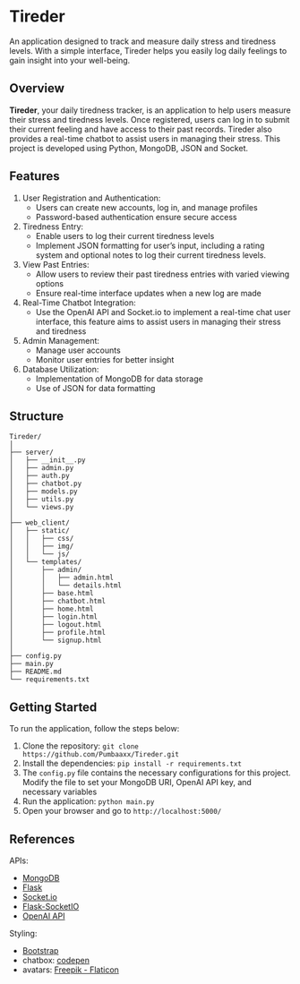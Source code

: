 # Tireder

An application designed to track and measure daily stress and tiredness levels.
With a simple interface, Tireder helps you easily log daily feelings to gain insight into your well-being.

## Overview
**Tireder**, your daily tiredness tracker, is an application to help users measure their stress and tiredness levels.
Once registered, users can log in to submit their current feeling and have access to their past records.
Tireder also provides a real-time chatbot to assist users in managing their stress. This project is developed using Python, MongoDB, JSON and Socket.

## Features
1. User Registration and Authentication:
   - Users can create new accounts, log in, and manage profiles 
   - Password-based authentication ensure secure access
2. Tiredness Entry:
   - Enable users to log their current tiredness levels
   - Implement JSON formatting for user’s input, including a rating system and optional notes to log their current tiredness levels.
3. View Past Entries:
   - Allow users to review their past tiredness entries with varied viewing options 
   - Ensure real-time interface updates when a new log are made
4. Real-Time Chatbot Integration:
   - Use the OpenAI API and Socket.io to implement a real-time chat user interface, this feature aims to assist users in managing their stress and tiredness
5. Admin Management:
   - Manage user accounts
   - Monitor user entries for better insight
6. Database Utilization:
   - Implementation of MongoDB for data storage
   - Use of JSON for data formatting

## Structure
```
Tireder/
│
├── server/
│   ├── __init__.py
│   ├── admin.py
│   ├── auth.py
│   ├── chatbot.py
│   ├── models.py
│   ├── utils.py
│   └── views.py
│
├── web_client/
│   ├── static/
│   │   ├── css/
│   │   ├── img/
│   │   └── js/
│   └── templates/
│       ├── admin/
│       │   ├── admin.html
│       │   └── details.html
│       ├── base.html
│       ├── chatbot.html
│       ├── home.html
│       ├── login.html
│       ├── logout.html
│       ├── profile.html
│       └── signup.html
│
├── config.py
├── main.py
├── README.md
└── requirements.txt
```

## Getting Started
To run the application, follow the steps below:
1. Clone the repository: `git clone https://github.com/Pumbaaxx/Tireder.git`
2. Install the dependencies: `pip install -r requirements.txt`
3. The `config.py` file contains the necessary configurations for this project. Modify the file to set your MongoDB URI, OpenAI API key, and necessary variables
3. Run the application: `python main.py`
4. Open your browser and go to `http://localhost:5000/`

## References
APIs:
- [MongoDB](https://www.mongodb.com/)
- [Flask](https://flask.palletsprojects.com/en/1.1.x/)
- [Socket.io](https://socket.io/)
- [Flask-SocketIO](https://flask-socketio.readthedocs.io/en/latest/)
- [OpenAI API](https://beta.openai.com/)

Styling:
- [Bootstrap](https://getbootstrap.com/)
- chatbox: [codepen](https://codepen.io/)
- avatars: [Freepik - Flaticon](https://www.flaticon.com/free-icons/buddy)
